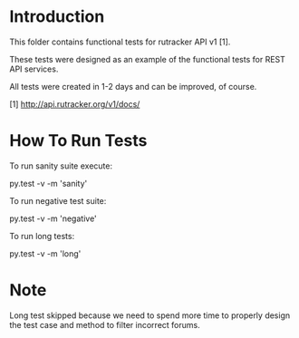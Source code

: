 Introduction
============
This folder contains functional tests for rutracker API v1 [1].

These tests were designed as an example of the functional tests
for REST API services.

All tests were created in 1-2 days and can be improved, of course.

[1] http://api.rutracker.org/v1/docs/

How To Run Tests
================

To run sanity suite execute:

  py.test -v -m 'sanity'

To run negative test suite:

  py.test -v -m 'negative'

To run long tests:

  py.test -v -m 'long'

Note
====
Long test skipped because we need to spend more time to properly
design the test case and method to filter incorrect forums.
